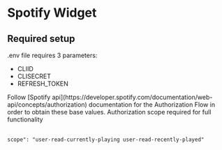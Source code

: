 # Spotify Widget

## Required setup
<p>.env file requires 3 parameters:</p>
<ul>
  <li>CLIID</li>
  <li>CLISECRET</li>
  <li>REFRESH_TOKEN</li>
</ul>
Follow [Spotify api](https://developer.spotify.com/documentation/web-api/concepts/authorization) documentation for the Authorization Flow in order to obtain these base values. 
Authorization scope required for full functionality<br><br>

 
```
scope": "user-read-currently-playing user-read-recently-played"
```
